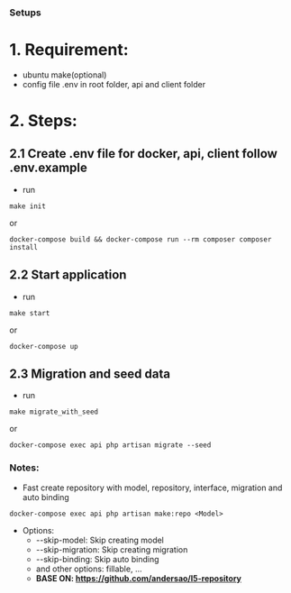### Setups
# 1. Requirement:
- ubuntu make(optional)
- config file .env in root folder, api and client folder

# 2. Steps:
## 2.1 Create .env file for docker, api, client follow .env.example
- run
```shell
make init
```
or
```shell
docker-compose build && docker-compose run --rm composer composer install
```

## 2.2 Start application
- run
```shell
make start
```
or
```shell
docker-compose up
```

## 2.3 Migration and seed data
- run
```shell
make migrate_with_seed
```
or
```shell
docker-compose exec api php artisan migrate --seed
```

### Notes:
- Fast create repository with model, repository, interface, migration and auto binding
```shell
docker-compose exec api php artisan make:repo <Model>
```
- Options:
    + --skip-model: Skip creating model
    + --skip-migration: Skip creating migration
    + --skip-binding: Skip auto binding
    + and other options: fillable, ...
    + **BASE ON: https://github.com/andersao/l5-repository**
